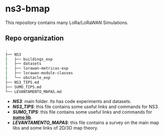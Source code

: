 # ns3-bmap
This repository contains many LoRa/LoRaWAN Simulations.

## Repo organization

``` bash
.
├── NS3
|   ├── buildings_exp
|   ├── datasets 
|   ├── lorawan-metricas-exp 
|   ├── lorawan-module-classes 
|   └── obstacle_exp
├── NS3_TIPS.md
├── SUMO_TIPS.md
└── LEVANTAMENTO_MAPAS.md	
```
* **_NS3_**: main folder. Its has code experiments and datasets.
* **_NS3_TIPS_**: this file contains some useful links and commands for NS3.
* **_SUMO_TIPS_**: this file contains some useful links and commands for [**sumo lib**](https://sumo.dlr.de/docs/index.html).
* **_LEVANTAMENTO_MAPAS_**: this file contains a survey on the main map libs and some links of 2D/3D map theory.


